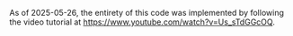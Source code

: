 As of 2025-05-26, the entirety of this code was implemented by following the video tutorial at https://www.youtube.com/watch?v=Us_sTdGGcOQ.
